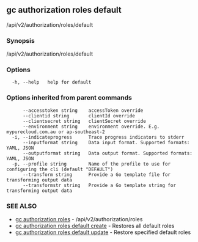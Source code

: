## gc authorization roles default

/api/v2/authorization/roles/default

### Synopsis

/api/v2/authorization/roles/default

### Options

```
  -h, --help   help for default
```

### Options inherited from parent commands

```
      --accesstoken string    accessToken override
      --clientid string       clientId override
      --clientsecret string   clientSecret override
      --environment string    environment override. E.g. mypurecloud.com.au or ap-southeast-2
  -i, --indicateprogress      Trace progress indicators to stderr
      --inputformat string    Data input format. Supported formats: YAML, JSON
      --outputformat string   Data output format. Supported formats: YAML, JSON
  -p, --profile string        Name of the profile to use for configuring the cli (default "DEFAULT")
      --transform string      Provide a Go template file for transforming output data
      --transformstr string   Provide a Go template string for transforming output data
```

### SEE ALSO

* [gc authorization roles](gc_authorization_roles.html)	 - /api/v2/authorization/roles
* [gc authorization roles default create](gc_authorization_roles_default_create.html)	 - Restores all default roles
* [gc authorization roles default update](gc_authorization_roles_default_update.html)	 - Restore specified default roles


